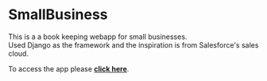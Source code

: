# SmallBusiness

This is a a book keeping webapp for small businesses.  
Used Django as the framework and the inspiration is from Salesforce's sales cloud.  


To access the app please **[click here](https://smallbusiness20201125.herokuapp.com/)**.

